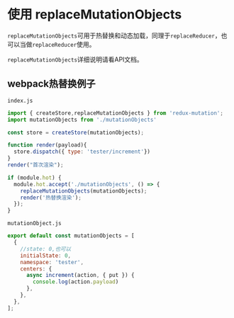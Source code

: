 # 使用 replaceMutationObjects

`replaceMutationObjects`可用于热替换和动态加载，同理于`replaceReducer`，也可以当做`replaceReducer`使用。

`replaceMutationObjects`详细说明请看API文档。

## webpack热替换例子

`index.js`

```js
import { createStore,replaceMutationObjects } from 'redux-mutation';
import mutationObjects from './mutationObjects'

const store = createStore(mutationObjects);

function render(payload){
  store.dispatch({ type: 'tester/increment'})
}
render("首次渲染");

if (module.hot) {
  module.hot.accept('./mutationObjects', () => {
    replaceMutationObjects(mutationObjects);
    render('热替换渲染');
  });
}
```

`mutationObject.js`

```js
export default const mutationObjects = [
  {
    //state: 0,也可以
    initialState: 0,
    namespace: 'tester',
    centers: {
      async increment(action, { put }) {
        console.log(action.payload)
      },
    },
  },
];
```

